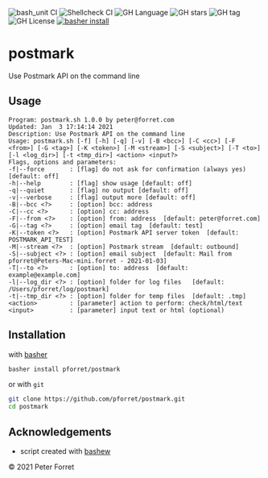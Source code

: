 ![bash_unit CI](https://github.com/pforret/postmark/workflows/bash_unit%20CI/badge.svg)
![Shellcheck CI](https://github.com/pforret/postmark/workflows/Shellcheck%20CI/badge.svg)
![GH Language](https://img.shields.io/github/languages/top/pforret/postmark)
![GH stars](https://img.shields.io/github/stars/pforret/postmark)
![GH tag](https://img.shields.io/github/v/tag/pforret/postmark)
![GH License](https://img.shields.io/github/license/pforret/postmark)
[![basher install](https://img.shields.io/badge/basher-install-white?logo=gnu-bash&style=flat)](https://basher.gitparade.com/package/)

# postmark

Use Postmark API on the command line

## Usage
```
Program: postmark.sh 1.0.0 by peter@forret.com
Updated: Jan  3 17:14:14 2021
Description: Use Postmark API on the command line
Usage: postmark.sh [-f] [-h] [-q] [-v] [-B <bcc>] [-C <cc>] [-F <from>] [-G <tag>] [-K <token>] [-M <stream>] [-S <subject>] [-T <to>] [-l <log_dir>] [-t <tmp_dir>] <action> <input?>
Flags, options and parameters:
-f|--force       : [flag] do not ask for confirmation (always yes) [default: off]
-h|--help        : [flag] show usage [default: off]
-q|--quiet       : [flag] no output [default: off]
-v|--verbose     : [flag] output more [default: off]
-B|--bcc <?>     : [option] bcc: address
-C|--cc <?>      : [option] cc: address
-F|--from <?>    : [option] from: address  [default: peter@forret.com]
-G|--tag <?>     : [option] email tag  [default: test]
-K|--token <?>   : [option] Postmark API server token  [default: POSTMARK_API_TEST]
-M|--stream <?>  : [option] Postmark stream  [default: outbound]
-S|--subject <?> : [option] email subject  [default: Mail from pforret@Peters-Mac-mini.forret - 2021-01-03]
-T|--to <?>      : [option] to: address  [default: example@example.com]
-l|--log_dir <?> : [option] folder for log files   [default: /Users/pforret/log/postmark]
-t|--tmp_dir <?> : [option] folder for temp files  [default: .tmp]
<action>         : [parameter] action to perform: check/html/text
<input>          : [parameter] input text or html (optional)
```

## Installation

with [basher](https://github.com/basherpm/basher)

```bash
basher install pforret/postmark
```

or with `git`

```bash
git clone https://github.com/pforret/postmark.git
cd postmark
```

## Acknowledgements

* script created with [bashew](https://github.com/pforret/bashew)

&copy; 2021 Peter Forret
